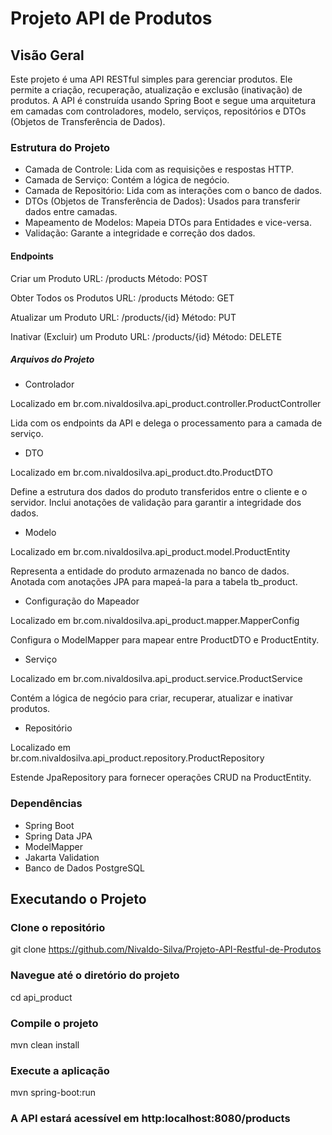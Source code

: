 # Projeto API de Produtos

## Visão Geral

Este projeto é uma API RESTful simples para gerenciar produtos. Ele permite a criação, recuperação, atualização e exclusão (inativação) de produtos. A API é construída usando Spring Boot e segue uma arquitetura em camadas com controladores, modelo, serviços, repositórios e DTOs (Objetos de Transferência de Dados).

### Estrutura do Projeto

* Camada de Controle: Lida com as requisições e respostas HTTP.
* Camada de Serviço: Contém a lógica de negócio.
* Camada de Repositório: Lida com as interações com o banco de dados.
* DTOs (Objetos de Transferência de Dados): Usados para transferir dados entre camadas.
* Mapeamento de Modelos: Mapeia DTOs para Entidades e vice-versa.
* Validação: Garante a integridade e correção dos dados.

#### Endpoints

Criar um Produto
URL: /products
Método: POST

Obter Todos os Produtos
URL: /products
Método: GET

Atualizar um Produto
URL: /products/{id}
Método: PUT

Inativar (Excluir) um Produto
URL: /products/{id}
Método: DELETE

##### Arquivos do Projeto

* Controlador
  
Localizado em br.com.nivaldosilva.api_product.controller.ProductController

Lida com os endpoints da API e delega o processamento para a camada de serviço.

* DTO
  
Localizado em br.com.nivaldosilva.api_product.dto.ProductDTO

Define a estrutura dos dados do produto transferidos entre o cliente e o servidor. Inclui anotações de validação para garantir a integridade dos dados.

* Modelo
  
Localizado em br.com.nivaldosilva.api_product.model.ProductEntity

Representa a entidade do produto armazenada no banco de dados. Anotada com anotações JPA para mapeá-la para a tabela tb_product.

* Configuração do Mapeador
  
Localizado em br.com.nivaldosilva.api_product.mapper.MapperConfig

Configura o ModelMapper para mapear entre ProductDTO e ProductEntity.

* Serviço
  
Localizado em br.com.nivaldosilva.api_product.service.ProductService

Contém a lógica de negócio para criar, recuperar, atualizar e inativar produtos.

* Repositório
  
Localizado em br.com.nivaldosilva.api_product.repository.ProductRepository

Estende JpaRepository para fornecer operações CRUD na ProductEntity.

### Dependências

* Spring Boot
* Spring Data JPA
* ModelMapper
* Jakarta Validation
* Banco de Dados PostgreSQL

## Executando o Projeto

### Clone o repositório

 git clone https://github.com/Nivaldo-Silva/Projeto-API-Restful-de-Produtos

### Navegue até o diretório do projeto

cd api_product

### Compile o projeto

mvn clean install

### Execute a aplicação

mvn spring-boot:run

### A API estará acessível em http:localhost:8080/products
